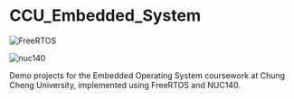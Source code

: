 # CCU_Embedded_System

![FreeRTOS](https://github.com/WJH910529/CCU_Embedded_System/blob/c7cfd1d76f9becc386576dab2497d93e551ca45e/picture/FREERTOS.jpg)

![nuc140](https://github.com/WJH910529/CCU_Embedded_System/blob/cac4da5d3b81eb787f6e2adf06113e29ae906f57/picture/NUC-140.jpg)

Demo projects for the Embedded Operating System coursework at Chung Cheng University, implemented using FreeRTOS and NUC140.
